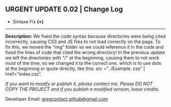 ## URGENT UPDATE 0.02 | Change Log

-   Sintaxe Fix **(+)**

---

**Description:**
We fixed the code syntax because directories were being cited incorrectly, causing CSS and JS files to not load correctly on the page. To fix this, we moved the “img” folder so we could reference it in the code and fixed the lines of code that cited the wrong directory! In the previous update we left the directories with "/" at the beginning, causing them to not work most of the time, so we changed it to the correct one, which is to use dots at the beginning or quote directly, like this: src ="../Example. css" | href="index.css".

_If you want to modify or publish it, please contact me. Please DO NOT COPY THE PROJECT and if you publish a modified version, leave credits._

Developer Email: gregcontact.github@gmail.com
